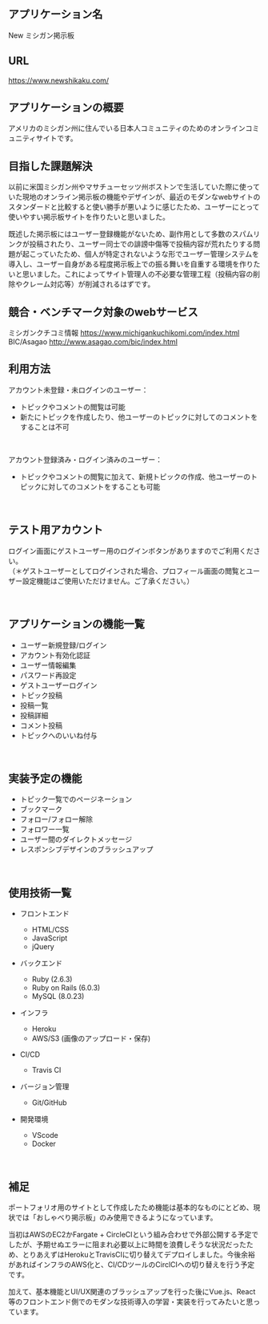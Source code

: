 ## アプリケーション名
New ミシガン掲示板
<br/>

## URL
https://www.newshikaku.com/
<br/>

## アプリケーションの概要
アメリカのミシガン州に住んでいる日本人コミュニティのためのオンラインコミュニティサイトです。
<br/>

## 目指した課題解決
以前に米国ミシガン州やマサチューセッツ州ボストンで生活していた際に使っていた現地のオンライン掲示板の機能やデザインが、最近のモダンなwebサイトのスタンダードと比較すると使い勝手が悪いように感じたため、ユーザーにとって使いやすい掲示板サイトを作りたいと思いました。
</br> 

既述した掲示板にはユーザー登録機能がないため、副作用として多数のスパムリンクが投稿されたり、ユーザー同士での誹謗中傷等で投稿内容が荒れたりする問題が起こっていたため、個人が特定されないような形でユーザー管理システムを導入し、ユーザー自身がある程度掲示板上での振る舞いを自重する環境を作りたいと思いました。これによってサイト管理人の不必要な管理工程（投稿内容の削除やクレーム対応等）が削減されるはずです。
</br>

## 競合・ベンチマーク対象のwebサービス
ミシガンクチコミ情報 https://www.michigankuchikomi.com/index.html  
BIC/Asagao http://www.asagao.com/bic/index.html

## 利用方法
アカウント未登録・未ログインのユーザー：  
- トピックやコメントの閲覧は可能  
- 新たにトピックを作成したり、他ユーザーのトピックに対してのコメントをすることは不可
</br>

アカウント登録済み・ログイン済みのユーザー：  
- トピックやコメントの閲覧に加えて、新規トピックの作成、他ユーザーのトピックに対してのコメントをすることも可能


</br>

## テスト用アカウント
ログイン画面にゲストユーザー用のログインボタンがありますのでご利用ください。  
（＊ゲストユーザーとしてログインされた場合、プロフィール画面の閲覧とユーザー設定機能はご使用いただけません。ご了承ください。）

</br>

## アプリケーションの機能一覧
* ユーザー新規登録/ログイン
* アカウント有効化認証
* ユーザー情報編集
* パスワード再設定
* ゲストユーザーログイン
* トピック投稿
* 投稿一覧
* 投稿詳細
* コメント投稿
* トピックへのいいね付与

</br>

## 実装予定の機能
* トピック一覧でのページネーション
* ブックマーク
* フォロー/フォロー解除
* フォロワー一覧
* ユーザー間のダイレクトメッセージ
* レスポンシブデザインのブラッシュアップ

</br>

## 使用技術一覧
* フロントエンド
  * HTML/CSS
  * JavaScript
  * jQuery

* バックエンド
  * Ruby (2.6.3)
  * Ruby on Rails (6.0.3)
  * MySQL (8.0.23)

* インフラ
  * Heroku
  * AWS/S3 (画像のアップロード・保存)

* CI/CD
  * Travis CI

* バージョン管理
  * Git/GitHub

* 開発環境
  * VScode
  * Docker

</br>

## 補足
ポートフォリオ用のサイトとして作成したため機能は基本的なものにとどめ、現状では「おしゃべり掲示板」のみ使用できるようになっています。

当初はAWSのEC2かFargate + CircleCIという組み合わせで外部公開する予定でしたが、予期せぬエラーに阻まれ必要以上に時間を浪費しそうな状況だったため、とりあえずはHerokuとTravisCIに切り替えてデプロイしました。今後余裕があればインフラのAWS化と、CI/CDツールのCirclCIへの切り替えを行う予定です。

加えて、基本機能とUI/UX関連のブラッシュアップを行った後にVue.js、React等のフロントエンド側でのモダンな技術導入の学習・実装を行ってみたいと思っています。

</br>

<!-- This README would normally document whatever steps are necessary to get the
application up and running.

Things you may want to cover:

* Ruby version

* System dependencies

* Configuration

* Database creation

* Database initialization

* How to run the test suite

* Services (job queues, cache servers, search engines, etc.)

* Deployment instructions

* ... -->
